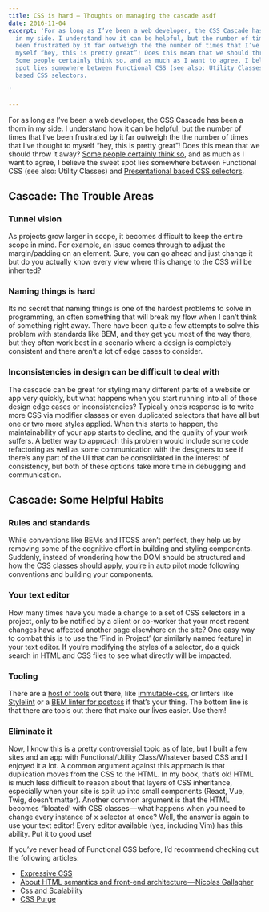 ```yaml
---
title: CSS is hard — Thoughts on managing the cascade asdf
date: 2016-11-04
excerpt: 'For as long as I’ve been a web developer, the CSS Cascade has been a thorn
  in my side. I understand how it can be helpful, but the number of times that I’ve
  been frustrated by it far outweigh the the number of times that I’ve thought to
  myself “hey, this is pretty great”! Does this mean that we should throw it away?
  Some people certainly think so, and as much as I want to agree, I believe the sweet
  spot lies somewhere between Functional CSS (see also: Utility Classes) and Presentational
  based CSS selectors.

'

---
```

For as long as I’ve been a web developer, the CSS Cascade has been a thorn in my side. I understand how it can be helpful, but the number of times that I’ve been frustrated by it far outweigh the the number of times that I’ve thought to myself “hey, this is pretty great”! Does this mean that we should throw it away? [Some people certainly think so](http://www.jon.gold/2015/07/functional-css/), and as much as I want to agree, I believe the sweet spot lies somewhere between Functional CSS (see also: Utility Classes) and [Presentational based CSS selectors](https://seesparkbox.com/foundry).

## Cascade: The Trouble Areas

### Tunnel vision

As projects grow larger in scope, it becomes difficult to keep the entire scope in mind. For example, an issue comes through to adjust the margin/padding on an element. Sure, you can go ahead and just change it but do you actually know every view where this change to the CSS will be inherited?

### Naming things is hard

Its no secret that naming things is one of the hardest problems to solve in programming, an often something that will break my flow when I can’t think of something right away. There have been quite a few attempts to solve this problem with standards like BEM, and they get you most of the way there, but they often work best in a scenario where a design is completely consistent and there aren’t a lot of edge cases to consider.

### Inconsistencies in design can be difficult to deal with

The cascade can be great for styling many different parts of a website or app very quickly, but what happens when you start running into all of those design edge cases or inconsistencies? Typically one’s response is to write more CSS via modifier classes or even duplicated selectors that have all but one or two more styles applied. When this starts to happen, the maintainability of your app starts to decline, and the quality of your work suffers. A better way to approach this problem would include some code refactoring as well as some communication with the designers to see if there’s any part of the UI that can be consolidated in the interest of consistency, but both of these options take more time in debugging and communication.

## Cascade: Some Helpful Habits

### Rules and standards

While conventions like BEMs and ITCSS aren’t perfect, they help us by removing some of the cognitive effort in building and styling components. Suddenly, instead of wondering how the DOM should be structured and how the CSS classes should apply, you’re in auto pilot mode following conventions and building your components.

### Your text editor

How many times have you made a change to a set of CSS selectors in a project, only to be notified by a client or co-worker that your most recent changes have affected another page elsewhere on the site? One easy way to combat this is to use the ‘Find in Project’ (or similarly named feature) in your text editor. If you’re modifying the styles of a selector, do a quick search in HTML and CSS files to see what directly will be impacted.

### Tooling

There are a [host of tools](https://www.sitepoint.com/improving-the-quality-of-your-css-with-postcss/) out there, like [immutable-css](https://github.com/johnotander/immutable-css), or linters like [Stylelint](https://css-tricks.com/stylelint/) or a [BEM linter for postcss](https://github.com/postcss/postcss-bem-linter) if that’s your thing. The bottom line is that there are tools out there that make our lives easier. Use them!

### Eliminate it

Now, I know this is a pretty controversial topic as of late, but I built a few sites and an app with Functional/Utility Class/Whatever based CSS and I enjoyed it a lot. A common argument against this approach is that duplication moves from the CSS to the HTML. In my book, that’s ok! HTML is much less difficult to reason about that layers of CSS inheritance, especially when your site is split up into small components (React, Vue, Twig, doesn’t matter). Another common argument is that the HTML becomes “bloated’ with CSS classes — what happens when you need to change every instance of x selector at once? Well, the answer is again to use your text editor! Every editor available (yes, including Vim) has this ability. Put it to good use!

If you’ve never head of Functional CSS before, I’d recommend checking out the following articles:

- [Expressive CSS](http://johnpolacek.github.io/expressive-css/)
- [About HTML semantics and front-end architecture — Nicolas Gallagher](http://nicolasgallagher.com/about-html-semantics-front-end-architecture)
- [Css and Scalability](http://mrmrs.io/writing/2016/03/24/scalable-css/)
- [CSS Purge](http://csspurge.com/)